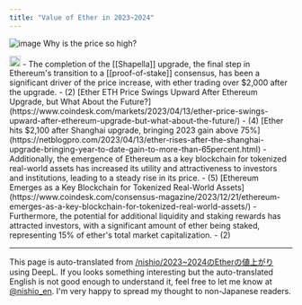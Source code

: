 ```yaml
---
title: "Value of Ether in 2023~2024"
---
```


![image](https://gyazo.com/84ff04137ac6ba6c785acc75901dea0e/thumb/1000)
Why is the price so high?

<img src='https://scrapbox.io/api/pages/nishio-en/pplx/icon' alt='pplx.icon' height="19.5"/>
- The completion of the [[Shapella]] upgrade, the final step in Ethereum's transition to a [[proof-of-stake]] consensus, has been a significant driver of the price increase, with ether trading over $2,000 after the upgrade.
    - (2) [Ether ETH Price Swings Upward After Ethereum Upgrade, but What About the Future?](https://www.coindesk.com/markets/2023/04/13/ether-price-swings-upward-after-ethereum-upgrade-but-what-about-the-future/)
    - (4) [Ether hits $2,100 after Shanghai upgrade, bringing 2023 gain above 75%](https://netblogpro.com/2023/04/13/ether-rises-after-the-shanghai-upgrade-bringing-year-to-date-gain-to-more-than-65percent.html)
- Additionally, the emergence of Ethereum as a key blockchain for tokenized real-world assets has increased its utility and attractiveness to investors and institutions, leading to a steady rise in its price.
    - (5) [Ethereum Emerges as a Key Blockchain for Tokenized Real-World Assets](https://www.coindesk.com/consensus-magazine/2023/12/21/ethereum-emerges-as-a-key-blockchain-for-tokenized-real-world-assets/)
- Furthermore, the potential for additional liquidity and staking rewards has attracted investors, with a significant amount of ether being staked, representing 15% of ether's total market capitalization.
    - (2)

---
This page is auto-translated from [/nishio/2023~2024のEtherの値上がり](https://scrapbox.io/nishio/2023~2024のEtherの値上がり) using DeepL. If you looks something interesting but the auto-translated English is not good enough to understand it, feel free to let me know at [@nishio_en](https://twitter.com/nishio_en). I'm very happy to spread my thought to non-Japanese readers.